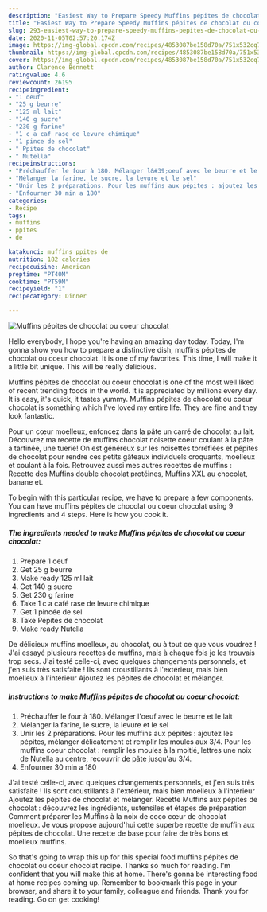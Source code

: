 ```yaml
---
description: "Easiest Way to Prepare Speedy Muffins pépites de chocolat ou coeur chocolat"
title: "Easiest Way to Prepare Speedy Muffins pépites de chocolat ou coeur chocolat"
slug: 293-easiest-way-to-prepare-speedy-muffins-pepites-de-chocolat-ou-coeur-chocolat
date: 2020-11-05T02:57:20.174Z
image: https://img-global.cpcdn.com/recipes/4853087be158d70a/751x532cq70/muffins-pepites-de-chocolat-ou-coeur-chocolat-photo-principale-de-la-recette.jpg
thumbnail: https://img-global.cpcdn.com/recipes/4853087be158d70a/751x532cq70/muffins-pepites-de-chocolat-ou-coeur-chocolat-photo-principale-de-la-recette.jpg
cover: https://img-global.cpcdn.com/recipes/4853087be158d70a/751x532cq70/muffins-pepites-de-chocolat-ou-coeur-chocolat-photo-principale-de-la-recette.jpg
author: Clarence Bennett
ratingvalue: 4.6
reviewcount: 26195
recipeingredient:
- "1 oeuf"
- "25 g beurre"
- "125 ml lait"
- "140 g sucre"
- "230 g farine"
- "1 c a caf rase de levure chimique"
- "1 pince de sel"
- " Ppites de chocolat"
- " Nutella"
recipeinstructions:
- "Préchauffer le four à 180. Mélanger l&#39;oeuf avec le beurre et le lait"
- "Mélanger la farine, le sucre, la levure et le sel"
- "Unir les 2 préparations. Pour les muffins aux pépites : ajoutez les pépites, mélanger délicatement et remplir les moules aux 3/4. Pour les muffins coeur chocolat : remplir les moules à la moitié, lettres une noix de Nutella au centre, recouvrir de pâte jusqu&#39;au 3/4."
- "Enfourner 30 min a 180"
categories:
- Recipe
tags:
- muffins
- ppites
- de

katakunci: muffins ppites de 
nutrition: 182 calories
recipecuisine: American
preptime: "PT40M"
cooktime: "PT59M"
recipeyield: "1"
recipecategory: Dinner

---
```



![Muffins pépites de chocolat ou coeur chocolat](https://img-global.cpcdn.com/recipes/4853087be158d70a/751x532cq70/muffins-pepites-de-chocolat-ou-coeur-chocolat-photo-principale-de-la-recette.jpg)

Hello everybody, I hope you're having an amazing day today. Today, I'm gonna show you how to prepare a distinctive dish, muffins pépites de chocolat ou coeur chocolat. It is one of my favorites. This time, I will make it a little bit unique. This will be really delicious.

Muffins pépites de chocolat ou coeur chocolat is one of the most well liked of recent trending foods in the world. It is appreciated by millions every day. It is easy, it's quick, it tastes yummy. Muffins pépites de chocolat ou coeur chocolat is something which I've loved my entire life. They are fine and they look fantastic.

Pour un cœur moelleux, enfoncez dans la pâte un carré de chocolat au lait. Découvrez ma recette de muffins chocolat noisette coeur coulant à la pâte à tartinée, une tuerie! On est généreux sur les noisettes torréfiées et pépites de chocolat pour rendre ces petits gâteaux individuels croquants, moelleux et coulant à la fois. Retrouvez aussi mes autres recettes de muffins : Recette des Muffins double chocolat protéines, Muffins XXL au chocolat, banane et.


To begin with this particular recipe, we have to prepare a few components. You can have muffins pépites de chocolat ou coeur chocolat using 9 ingredients and 4 steps. Here is how you cook it.

<!--inarticleads1-->

##### The ingredients needed to make Muffins pépites de chocolat ou coeur chocolat:

1. Prepare 1 oeuf
1. Get 25 g beurre
1. Make ready 125 ml lait
1. Get 140 g sucre
1. Get 230 g farine
1. Take 1 c a café rase de levure chimique
1. Get 1 pincée de sel
1. Take  Pépites de chocolat
1. Make ready  Nutella


De délicieux muffins moelleux, au chocolat, ou à tout ce que vous voudrez ! J&#39;ai essayé plusieurs recettes de muffins, mais à chaque fois je les trouvais trop secs. J&#39;ai testé celle-ci, avec quelques changements personnels, et j&#39;en suis très satisfaite ! Ils sont croustillants à l&#39;extérieur, mais bien moelleux à l&#39;intérieur Ajoutez les pépites de chocolat et mélanger. 

<!--inarticleads2-->

##### Instructions to make Muffins pépites de chocolat ou coeur chocolat:

1. Préchauffer le four à 180. Mélanger l&#39;oeuf avec le beurre et le lait
1. Mélanger la farine, le sucre, la levure et le sel
1. Unir les 2 préparations. Pour les muffins aux pépites : ajoutez les pépites, mélanger délicatement et remplir les moules aux 3/4. Pour les muffins coeur chocolat : remplir les moules à la moitié, lettres une noix de Nutella au centre, recouvrir de pâte jusqu&#39;au 3/4.
1. Enfourner 30 min a 180


J&#39;ai testé celle-ci, avec quelques changements personnels, et j&#39;en suis très satisfaite ! Ils sont croustillants à l&#39;extérieur, mais bien moelleux à l&#39;intérieur Ajoutez les pépites de chocolat et mélanger. Recette Muffins aux pépites de chocolat : découvrez les ingrédients, ustensiles et étapes de préparation Comment préparer les Muffins à la noix de coco cœur de chocolat moelleux. Je vous propose aujourd&#39;hui cette superbe recette de muffin aux pépites de chocolat. Une recette de base pour faire de très bons et moelleux muffins. 

So that's going to wrap this up for this special food muffins pépites de chocolat ou coeur chocolat recipe. Thanks so much for reading. I'm confident that you will make this at home. There's gonna be interesting food at home recipes coming up. Remember to bookmark this page in your browser, and share it to your family, colleague and friends. Thank you for reading. Go on get cooking!
